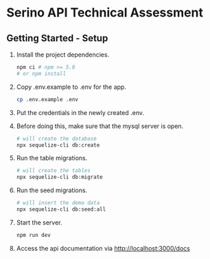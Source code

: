 # Serino API Technical Assessment

## Getting Started - Setup
1. Install the project dependencies.

   ```bash
   npm ci # npm >= 5.8
   # or npm install
   ```

2. Copy .env.example to .env for the app.

   ```bash
   cp .env.example .env
   ```

3. Put the credentials in the newly created .env.

4. Before doing this, make sure that the mysql server is open.

   ```bash
   # will create the database
   npx sequelize-cli db:create
   ```
5. Run the table migrations.

    ```bash
   # will create the tables
   npx sequelize-cli db:migrate
   ```
6. Run the seed migrations.

    ```bash
    # will insert the demo data
   npx sequelize-cli db:seed:all
   ```

7. Start the server.

   ```bash
   npm run dev
   ```
   
8. Access the api documentation via [http://localhost:3000/docs](http://localhost:3000/docs/)